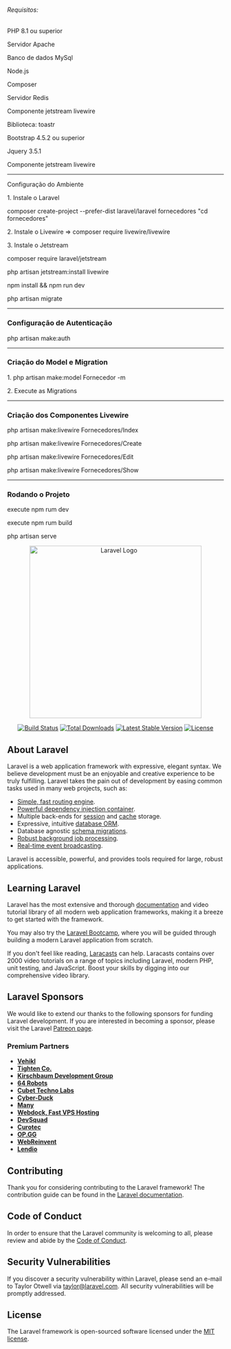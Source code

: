 <h6>Requisitos:</h6>
<p>PHP 8.1 ou superior</p>
<p>Servidor Apache</p>
<p>Banco de dados MySql</p>
<p>Node.js</p>
<p>Composer</p>
<p>Servidor Redis</p>
<p>Componente jetstream livewire</p>
<p>Biblioteca: toastr</p>
<p>Bootstrap 4.5.2 ou superior</p>
<p>Jquery  3.5.1 </p>
<p>Componente jetstream livewire</p>
<hr>

<p>Configuração do Ambiente</p>
<p>1. Instale o Laravel</p>
<p>composer create-project --prefer-dist laravel/laravel fornecedores "cd fornecedores"</p>
<p>2. Instale o Livewire => composer require livewire/livewire</p>
<p>3. Instale o Jetstream</p>
<p>composer require laravel/jetstream</p>
<p>php artisan jetstream:install livewire</p>
<p>npm install && npm run dev</p>
<p>php artisan migrate</p>
<hr>

<h3>Configuração de Autenticação</h3>
<p>php artisan make:auth</p>
<hr>

<h3>Criação do Model e Migration</h3>
<p>1. php artisan make:model Fornecedor -m</p>
<p>2. Execute as Migrations</p>
<hr>
<h3>Criação dos Componentes Livewire</h3>
<p>php artisan make:livewire Fornecedores/Index</p>
<p>php artisan make:livewire Fornecedores/Create</p>
<p>php artisan make:livewire Fornecedores/Edit</p>
<p>php artisan make:livewire Fornecedores/Show</p>
<hr>
<h3>Rodando o Projeto</h3>
<p>execute npm rum dev</p>
<p>execute npm rum build</p>
<p>php artisan serve</p>





<p align="center"><a href="https://laravel.com" target="_blank"><img src="https://raw.githubusercontent.com/laravel/art/master/logo-lockup/5%20SVG/2%20CMYK/1%20Full%20Color/laravel-logolockup-cmyk-red.svg" width="400" alt="Laravel Logo"></a></p>

<p align="center">
<a href="https://github.com/laravel/framework/actions"><img src="https://github.com/laravel/framework/workflows/tests/badge.svg" alt="Build Status"></a>
<a href="https://packagist.org/packages/laravel/framework"><img src="https://img.shields.io/packagist/dt/laravel/framework" alt="Total Downloads"></a>
<a href="https://packagist.org/packages/laravel/framework"><img src="https://img.shields.io/packagist/v/laravel/framework" alt="Latest Stable Version"></a>
<a href="https://packagist.org/packages/laravel/framework"><img src="https://img.shields.io/packagist/l/laravel/framework" alt="License"></a>
</p>

## About Laravel

Laravel is a web application framework with expressive, elegant syntax. We believe development must be an enjoyable and creative experience to be truly fulfilling. Laravel takes the pain out of development by easing common tasks used in many web projects, such as:

- [Simple, fast routing engine](https://laravel.com/docs/routing).
- [Powerful dependency injection container](https://laravel.com/docs/container).
- Multiple back-ends for [session](https://laravel.com/docs/session) and [cache](https://laravel.com/docs/cache) storage.
- Expressive, intuitive [database ORM](https://laravel.com/docs/eloquent).
- Database agnostic [schema migrations](https://laravel.com/docs/migrations).
- [Robust background job processing](https://laravel.com/docs/queues).
- [Real-time event broadcasting](https://laravel.com/docs/broadcasting).

Laravel is accessible, powerful, and provides tools required for large, robust applications.

## Learning Laravel

Laravel has the most extensive and thorough [documentation](https://laravel.com/docs) and video tutorial library of all modern web application frameworks, making it a breeze to get started with the framework.

You may also try the [Laravel Bootcamp](https://bootcamp.laravel.com), where you will be guided through building a modern Laravel application from scratch.

If you don't feel like reading, [Laracasts](https://laracasts.com) can help. Laracasts contains over 2000 video tutorials on a range of topics including Laravel, modern PHP, unit testing, and JavaScript. Boost your skills by digging into our comprehensive video library.

## Laravel Sponsors

We would like to extend our thanks to the following sponsors for funding Laravel development. If you are interested in becoming a sponsor, please visit the Laravel [Patreon page](https://patreon.com/taylorotwell).

### Premium Partners

- **[Vehikl](https://vehikl.com/)**
- **[Tighten Co.](https://tighten.co)**
- **[Kirschbaum Development Group](https://kirschbaumdevelopment.com)**
- **[64 Robots](https://64robots.com)**
- **[Cubet Techno Labs](https://cubettech.com)**
- **[Cyber-Duck](https://cyber-duck.co.uk)**
- **[Many](https://www.many.co.uk)**
- **[Webdock, Fast VPS Hosting](https://www.webdock.io/en)**
- **[DevSquad](https://devsquad.com)**
- **[Curotec](https://www.curotec.com/services/technologies/laravel/)**
- **[OP.GG](https://op.gg)**
- **[WebReinvent](https://webreinvent.com/?utm_source=laravel&utm_medium=github&utm_campaign=patreon-sponsors)**
- **[Lendio](https://lendio.com)**

## Contributing

Thank you for considering contributing to the Laravel framework! The contribution guide can be found in the [Laravel documentation](https://laravel.com/docs/contributions).

## Code of Conduct

In order to ensure that the Laravel community is welcoming to all, please review and abide by the [Code of Conduct](https://laravel.com/docs/contributions#code-of-conduct).

## Security Vulnerabilities

If you discover a security vulnerability within Laravel, please send an e-mail to Taylor Otwell via [taylor@laravel.com](mailto:taylor@laravel.com). All security vulnerabilities will be promptly addressed.

## License

The Laravel framework is open-sourced software licensed under the [MIT license](https://opensource.org/licenses/MIT).
